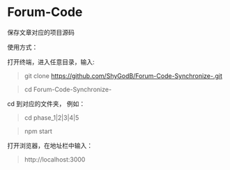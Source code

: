 # Forum-Code

保存文章对应的项目源码

使用方式：

打开终端，进入任意目录，输入:

> git clone https://github.com/ShyGodB/Forum-Code-Synchronize-.git 

>  cd  Forum-Code-Synchronize-

cd 到对应的文件夹， 例如：

> cd phase_1|2|3|4|5

>  npm start

打开浏览器，在地址栏中输入：

> http://localhost:3000
